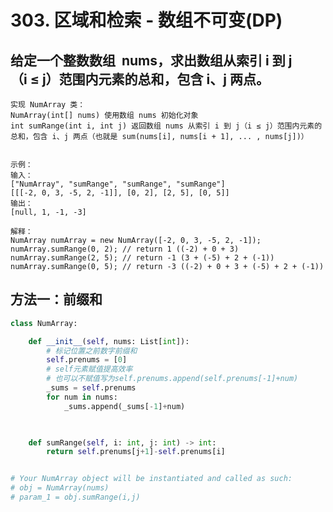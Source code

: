 # 303. 区域和检索 - 数组不可变(DP)
## 给定一个整数数组  nums，求出数组从索引 i 到 j（i ≤ j）范围内元素的总和，包含 i、j 两点。

    实现 NumArray 类：
    NumArray(int[] nums) 使用数组 nums 初始化对象
    int sumRange(int i, int j) 返回数组 nums 从索引 i 到 j（i ≤ j）范围内元素的总和，包含 i、j 两点（也就是 sum(nums[i], nums[i + 1], ... , nums[j])）
     

    示例：
    输入：
    ["NumArray", "sumRange", "sumRange", "sumRange"]
    [[[-2, 0, 3, -5, 2, -1]], [0, 2], [2, 5], [0, 5]]
    输出：
    [null, 1, -1, -3]

    解释：
    NumArray numArray = new NumArray([-2, 0, 3, -5, 2, -1]);
    numArray.sumRange(0, 2); // return 1 ((-2) + 0 + 3)
    numArray.sumRange(2, 5); // return -1 (3 + (-5) + 2 + (-1)) 
    numArray.sumRange(0, 5); // return -3 ((-2) + 0 + 3 + (-5) + 2 + (-1))

## 方法一：前缀和
```python
class NumArray:

    def __init__(self, nums: List[int]):
        # 标记位置之前数字前缀和
        self.prenums = [0]
        # self元素赋值提高效率
        # 也可以不赋值写为self.prenums.append(self.prenums[-1]+num)
        _sums = self.prenums
        for num in nums:
            _sums.append(_sums[-1]+num)
        


    def sumRange(self, i: int, j: int) -> int:
        return self.prenums[j+1]-self.prenums[i]


# Your NumArray object will be instantiated and called as such:
# obj = NumArray(nums)
# param_1 = obj.sumRange(i,j)
```